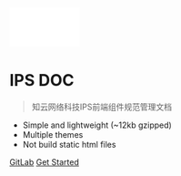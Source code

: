![logo](zh-cn/images/assets/logo.png)

# IPS DOC

> 知云网络科技IPS前端组件规范管理文档

* Simple and lightweight (~12kb gzipped)
* Multiple themes
* Not build static html files

[GitLab](http://192.168.16.211:88/root/erp-vue)
[Get Started](zh-cn/guide)